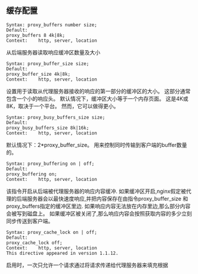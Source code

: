 ## 缓存配置
```
Syntax:	proxy_buffers number size;
Default:	
proxy_buffers 8 4k|8k;
Context:	http, server, location
```
从后端服务器读取响应缓冲区数量及大小

```
Syntax:	proxy_buffer_size size;
Default:	
proxy_buffer_size 4k|8k;
Context:	http, server, location
```
设置用于读取从代理服务器接收的响应的第一部分的缓冲区的大小。 这部分通常包含一个小的响应头。 
默认情况下，缓冲区大小等于一个内存页面。 这是4K或8K，取决于一个平台。 然而，它可以做得更小。

```
Syntax:	proxy_busy_buffers_size size;
Default:	
proxy_busy_buffers_size 8k|16k;
Context:	http, server, location
```
默认情况下：2*proxy_buffer_size。
用来控制同时传输到客户端的buffer数量的。
```
Syntax:	proxy_buffering on | off;
Default:	
proxy_buffering on;
Context:	http, server, location
```

该指令开启从后端被代理服务器的响应内容缓冲.
如果缓冲区开启,nginx假定被代理的后端服务器会以最快速度响应,并把内容保存在由指令proxy_buffer_size 和 proxy_buffers指定的缓冲区里边.
如果响应内容无法放在内存里边,那么部分内容会被写到磁盘上。
如果缓冲区被关闭了,那么响应内容会按照获取内容的多少立刻同步传送到客户端。
```
Syntax:	proxy_cache_lock on | off;
Default:	
proxy_cache_lock off;
Context:	http, server, location
This directive appeared in version 1.1.12.
```
启用时，一次只允许一个请求通过将请求传递给代理服务器来填充根据
